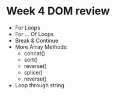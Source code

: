 # Week 4 DOM review

- For Loops
- For ... Of Loops
- Break & Continue
- More Array Methods:
  - concat()
  - sort()
  - reverse()
  - splice()
  - reverse()
- Loop through string
